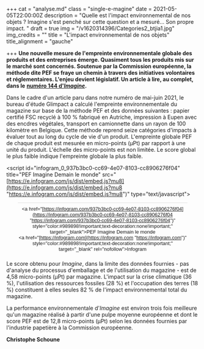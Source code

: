 +++
cat = "analyse.md"
class = "single-e-magine"
date = 2021-05-05T22:00:00Z
description = "Quelle est l'impact environnemental de nos objets ? Imagine s'est penché sur cette question et a mesuré... Son propre impact. "
draft = true
img = "/v1620314396/Categories2_btjia1.jpg"
img_credits = ""
title = "L'impact environnemental de nos objets"
title_alignment = "gauche"

+++
**Une nouvelle mesure de l'empreinte environnementale globale des produits et des entreprises émerge. Quasiment tous les produits mis sur le marché sont concernés. Soutenue par la Commission européenne, la méthode dite PEF se fraye un chemin à travers des initiatives volontaires et réglementaires. L'enjeu devient législatif. Un article à lire, au complet, dans le** [**numéro 144 d'_Imagine_**](https://kiosque.imagine-magazine.com/)**.**

Dans le cadre d'un article paru dans notre numéro de mai-juin 2021, le bureau d'étude Glimpact a calculé l'empreinte environnementale du magazine sur base de la méthode PEF et des données suivantes : papier certifié FSC recyclé à 100 % fabriqué en Autriche, impression à Eupen avec des encdres végétales, transport en camionnette dans un rayon de 100 kilomètre en Belgique. Cette méthode reprend seize catégories d'impacts à évaluer tout au long du cycle de vie d'un produit. L'empreinte globale PEF de chaque produit est mesurée en micro-points (µPt) par rapport à une unité du produit. L'échelle des micro-points est non limitée. Le score global le plus faible indique l'empreinte globale la plus faible.

<align center><script id="infogram_0_937b3bc0-cc69-4e07-8103-cc8906276f04" title="PEF Imagine Demain le monde" src="[https://e.infogram.com/js/dist/embed.js?mu8](https://e.infogram.com/js/dist/embed.js?mu8 "https://e.infogram.com/js/dist/embed.js?mu8")" type="text/javascript"></script><div style="padding:8px 0;font-family:Arial!important;font-size:13px!important;line-height:15px!important;text-align:center;border-top:1px solid #dadada;margin:0 30px"><a href="[https://infogram.com/937b3bc0-cc69-4e07-8103-cc8906276f04](https://infogram.com/937b3bc0-cc69-4e07-8103-cc8906276f04 "https://infogram.com/937b3bc0-cc69-4e07-8103-cc8906276f04")" style="color:#989898!important;text-decoration:none!important;" target="_blank">PEF Imagine Demain le monde</a><br><a href="[https://infogram.com](https://infogram.com "https://infogram.com")" style="color:#989898!important;text-decoration:none!important;" target="_blank" rel="nofollow">Infogram</a></div>

Le score obtenu pour _Imagine_, dans la limite des données fournies - pas d'analyse du processus d'emballage et de l'utilisation du magazine - est de 4,58 micro-points (µPt) par magazine. L'impact sur la crise climatique (36 %), l'utilisation des ressources fossiles (28 %) et l'occupation des terres (18 %) constituent à elles seules 82 % de l'impact environnemental total du magazine.

La performance environnementale d'_Imagine_ est environ trois fois meilleure qu'un magazine réalisé à partir d'une pulpe moyenne européenne et dont le score PEF est de 12,8 micro-points (µPt) selon les données fournies par l'industrie papetière à la Commission européenne.

**Christophe Schoune**